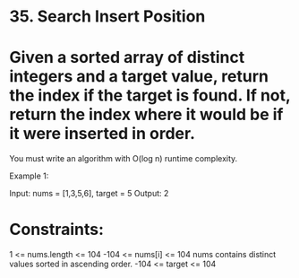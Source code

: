 # 35. Search Insert Position

# Given a sorted array of distinct integers and a target value, return the index if the target is found. If not, return the index where it would be if it were inserted in order.

You must write an algorithm with O(log n) runtime complexity.

 

Example 1:

Input: nums = [1,3,5,6], target = 5
Output: 2


# Constraints:

1 <= nums.length <= 104
-104 <= nums[i] <= 104
nums contains distinct values sorted in ascending order.
-104 <= target <= 104
